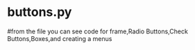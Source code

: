 # buttons.py
#from the file you can see code for frame,Radio Buttons,Check Buttons,Boxes,and creating a menus
